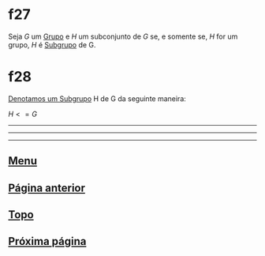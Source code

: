 # f27

Seja $G$ um [Grupo](/page%201.md#f11) e $H$ um subconjunto de $G$ se, e somente se, $H$ for um grupo, $H$ é <u>Subgrupo</u> de G.

# f28

<u>Denotamos um Subgrupo</u> H de G da seguinte maneira:

$H <= G$


---
---
---

## [Menu](/readme.md)

## [Página anterior](/page%202.md)

## [Topo](#f27)

## [Próxima página](/page%204.md)